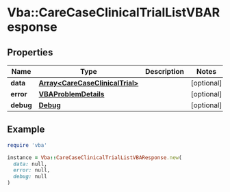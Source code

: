 # Vba::CareCaseClinicalTrialListVBAResponse

## Properties

| Name | Type | Description | Notes |
| ---- | ---- | ----------- | ----- |
| **data** | [**Array&lt;CareCaseClinicalTrial&gt;**](CareCaseClinicalTrial.md) |  | [optional] |
| **error** | [**VBAProblemDetails**](VBAProblemDetails.md) |  | [optional] |
| **debug** | [**Debug**](Debug.md) |  | [optional] |

## Example

```ruby
require 'vba'

instance = Vba::CareCaseClinicalTrialListVBAResponse.new(
  data: null,
  error: null,
  debug: null
)
```

